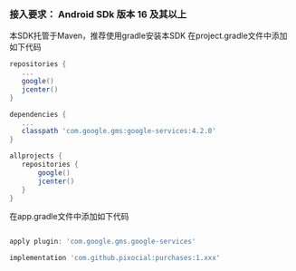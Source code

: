 

### 接入要求： Android SDk 版本 16 及其以上
本SDK托管于Maven，推荐使用gradle安装本SDK
 在project.gradle文件中添加如下代码
 
 ```gradle
 repositories {
    ...
    google()
    jcenter()
}

dependencies {
    ...
    classpath 'com.google.gms:google-services:4.2.0'
}

allprojects {
    repositories {
        google()
        jcenter()
    }
}
 
 ```




在app.gradle文件中添加如下代码

 ```gradle
 
apply plugin: 'com.google.gms.google-services'

implementation 'com.github.pixocial:purchases:1.xxx'
 ```
